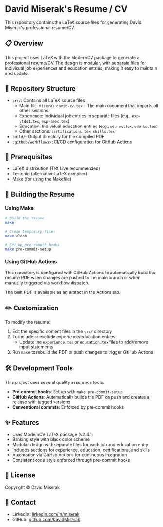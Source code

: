 # David Miserak's Resume / CV

This repository contains the LaTeX source files for generating David Miserak's professional resume/CV.

## 📋 Overview

This project uses LaTeX with the ModernCV package to generate a professional resume/CV. The design is modular, with separate files for individual job experiences and education entries, making it easy to maintain and update.

## 📁 Repository Structure

- `src/`: Contains all LaTeX source files
  - Main file: `miserak_david-cv.tex` - The main document that imports all other sections
  - Experience: Individual job entries in separate files (e.g., `exp-vtds1.tex`, `exp-amex.tex`)
  - Education: Individual education entries (e.g., `edu-ms.tex`, `edu-bs.tex`)
  - Other sections: `certifications.tex`, `skills.tex`
- `build/`: Output directory for the compiled PDF
- `.github/workflows/`: CI/CD configuration for GitHub Actions

## 🔧 Prerequisites

- LaTeX distribution (TeX Live recommended)
- Tectonic (alternative LaTeX compiler)
- Make (for using the Makefile)

## 🚀 Building the Resume

### Using Make

```bash
# Build the resume
make

# Clean temporary files
make clean

# Set up pre-commit hooks
make pre-commit-setup
```

### Using GitHub Actions

This repository is configured with GitHub Actions to automatically build the resume PDF when changes are pushed to the main branch or when manually triggered via workflow dispatch.

The built PDF is available as an artifact in the Actions tab.

## ✏️ Customization

To modify the resume:

1. Edit the specific content files in the `src/` directory
2. To include or exclude experience/education entries:
   - Update the `experience.tex` or `education.tex` files to add/remove input statements
3. Run `make` to rebuild the PDF or push changes to trigger GitHub Actions

## 🛠️ Development Tools

This project uses several quality assurance tools:

- **Pre-commit hooks**: Set up with `make pre-commit-setup`
- **GitHub Actions**: Automatically builds the PDF on push and creates a release with tagged versions
- **Conventional commits**: Enforced by pre-commit hooks

## ✨ Features

- Uses ModernCV LaTeX package (v2.4.1)
- Banking style with black color scheme
- Modular design with separate files for each job and education entry
- Includes sections for experience, education, certifications, and skills
- Automation via GitHub Actions for continuous integration
- Consistent code style enforced through pre-commit hooks

## 📝 License

Copyright © David Miserak

## 👤 Contact

- LinkedIn: [linkedin.com/in/miserak](https://www.linkedin.com/in/miserak/)
- GitHub: [github.com/DavidMiserak](https://github.com/DavidMiserak)
